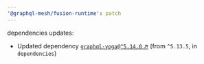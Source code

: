 ```yaml
---
'@graphql-mesh/fusion-runtime': patch
---
```


dependencies updates: 

- Updated dependency [`graphql-yoga@^5.14.0` ↗︎](https://www.npmjs.com/package/graphql-yoga/v/5.14.0) (from `^5.13.5`, in `dependencies`)
